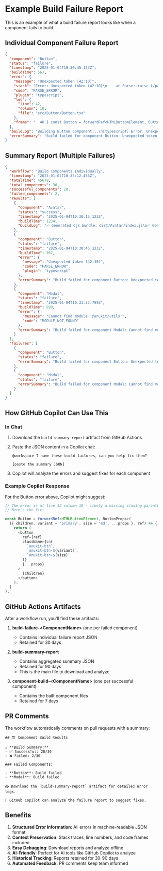 # Example Build Failure Report

This is an example of what a build failure report looks like when a component fails to build.

## Individual Component Failure Report

```json
{
  "component": "Button",
  "status": "failure",
  "timestamp": "2025-01-04T10:30:45.123Z",
  "buildTime": 567,
  "error": {
    "message": "Unexpected token (42:10)",
    "stack": "Error: Unexpected token (42:10)\n    at Parser.raise (/path/to/parser.js:123:45)\n    at Parser.unexpected (/path/to/parser.js:456:78)",
    "code": "PARSE_ERROR",
    "plugin": "typescript",
    "loc": {
      "line": 42,
      "column": 10,
      "file": "src/Button/Button.tsx"
    },
    "frame": "  40 | const Button = forwardRef<HTMLButtonElement, ButtonProps>(\n  41 |   ({ children, variant = 'primary', size = 'md', ...props }, ref) => {\n> 42 |     return <button ref={ref} className={cn(\n     |          ^\n  43 |       `anukit-btn`,\n  44 |       `anukit-btn-${variant}`,\n  45 |       `anukit-btn-${size}`"
  },
  "buildLog": "Building Button component...\n[typescript] Error: Unexpected token at Button.tsx:42:10\nBuild failed",
  "errorSummary": "Build failed for component Button: Unexpected token (42:10)"
}
```

## Summary Report (Multiple Failures)

```json
{
  "workflow": "Build Components Individually",
  "timestamp": "2025-01-04T10:35:12.456Z",
  "totalTime": 45678,
  "total_components": 30,
  "successful_components": 28,
  "failed_components": 2,
  "results": [
    {
      "component": "Avatar",
      "status": "success",
      "timestamp": "2025-01-04T10:30:15.123Z",
      "buildTime": 1234,
      "buildLog": "✅ Generated cjs bundle: dist/Avatar/index.js\n✅ Generated esm bundle: dist/Avatar/index.esm.js\n✅ Successfully built Avatar in 1234ms"
    },
    {
      "component": "Button",
      "status": "failure",
      "timestamp": "2025-01-04T10:30:45.123Z",
      "buildTime": 567,
      "error": {
        "message": "Unexpected token (42:10)",
        "code": "PARSE_ERROR",
        "plugin": "typescript"
      },
      "errorSummary": "Build failed for component Button: Unexpected token (42:10)"
    },
    {
      "component": "Modal",
      "status": "failure",
      "timestamp": "2025-01-04T10:31:23.789Z",
      "buildTime": 890,
      "error": {
        "message": "Cannot find module '@anukit/utils'",
        "code": "MODULE_NOT_FOUND"
      },
      "errorSummary": "Build failed for component Modal: Cannot find module '@anukit/utils'"
    }
  ],
  "failures": [
    {
      "component": "Button",
      "status": "failure",
      "errorSummary": "Build failed for component Button: Unexpected token (42:10)"
    },
    {
      "component": "Modal",
      "status": "failure",
      "errorSummary": "Build failed for component Modal: Cannot find module '@anukit/utils'"
    }
  ]
}
```

## How GitHub Copilot Can Use This

### In Chat

1. Download the `build-summary-report` artifact from GitHub Actions
2. Paste the JSON content in a Copilot chat:
   ```
   @workspace I have these build failures, can you help fix them?
   
   [paste the summary JSON]
   ```

3. Copilot will analyze the errors and suggest fixes for each component

### Example Copilot Response

For the Button error above, Copilot might suggest:

```typescript
// The error is at line 42 column 10 - likely a missing closing parenthesis
// Here's the fix:

const Button = forwardRef<HTMLButtonElement, ButtonProps>(
  ({ children, variant = 'primary', size = 'md', ...props }, ref) => {
    return (
      <button 
        ref={ref} 
        className={cn(
          `anukit-btn`,
          `anukit-btn-${variant}`,
          `anukit-btn-${size}`
        )}
        {...props}
      >
        {children}
      </button>
    );
  }
);
```

## GitHub Actions Artifacts

After a workflow run, you'll find these artifacts:

1. **build-failure-\<ComponentName\>** (one per failed component)
   - Contains individual failure report JSON
   - Retained for 30 days

2. **build-summary-report**
   - Contains aggregated summary JSON
   - Retained for 90 days
   - This is the main file to download and analyze

3. **component-build-\<ComponentName\>** (one per successful component)
   - Contains the built component files
   - Retained for 7 days

## PR Comments

The workflow automatically comments on pull requests with a summary:

```
## 🏗️ Component Build Results

⚠️ **Build Summary:**
- ✅ Successful: 28/30
- ❌ Failed: 2/30

### Failed Components:

- **Button**: Build failed
- **Modal**: Build failed

📥 Download the `build-summary-report` artifact for detailed error logs.

🤖 GitHub Copilot can analyze the failure report to suggest fixes.
```

## Benefits

1. **Structured Error Information**: All errors in machine-readable JSON format
2. **Context Preservation**: Stack traces, line numbers, and code frames included
3. **Easy Debugging**: Download reports and analyze offline
4. **AI-Friendly**: Perfect for AI tools like GitHub Copilot to analyze
5. **Historical Tracking**: Reports retained for 30-90 days
6. **Automated Feedback**: PR comments keep team informed

